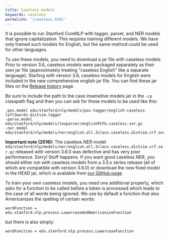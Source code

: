 ```yaml
---
title: Caseless models
keywords: caseless
permalink: '/caseless.html'
---
```


It is possible to run Stanford CoreNLP with tagger, parser, and NER
models that ignore capitalization. This requires training different
models. We have only trained such models
for English, but the same method could be used for other languages. 

To use these models, you need to download a jar file with caseless
models. Prior to version 3.6, caseless models were packaged separately as
their own jar file (approximately treating "caseless English" like a
separate language). Starting with version 3.6, caseless models for
English were included in the new comprehensive english jar file. You
can find these jar files on the [Release history](history.md) page.

Be sure to include the path to the case
insensitive models jar in the `-cp` classpath flag and then you can
ask for these models to be used like this:

```
-pos.model edu/stanford/nlp/models/pos-tagger/english-caseless-left3words-distsim.tagger
-parse.model edu/stanford/nlp/models/lexparser/englishPCFG.caseless.ser.gz
-ner.model edu/stanford/nlp/models/ner/english.all.3class.caseless.distsim.crf.ser.gz,edu/stanford/nlp/models/ner/english.muc.7class.caseless.distsim.crf.ser.gz,edu/stanford/nlp/models/ner/english.conll.4class.caseless.distsim.crf.ser.gz
```

**Important note (2016):** The caseless NER model
  `edu/stanford/nlp/models/ner/english.all.3class.caseless.distsim.crf.ser.gz`
  released with version 3.6.0 was defective and has very poor
  performance. Sorry! Stuff happens. If you want good caseless NER,
  you should either run with caseless models from a 3.5.x series
  release (all of which are compatible with version 3.6.0) or download
  the new fixed model in the HEAD jar, which is available from
  [our GitHub page](https://github.com/stanfordnlp/CoreNLP).

To train your own caseless models, you need one additional property,
which asks for a function to be called before a token is processed
which leads to the case of all words being ignored. We use by default
a function that also Americanizes the spelling of certain words:

```
wordFunction = edu.stanford.nlp.process.LowercaseAndAmericanizeFunction
```

but there is also simply:

```
wordFunction = edu.stanford.nlp.process.LowercaseFunction
```

